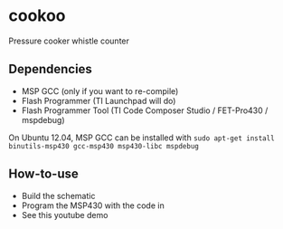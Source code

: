 cookoo
======

Pressure cooker whistle counter

Dependencies
------------

- MSP GCC (only if you want to re-compile)
- Flash Programmer (TI Launchpad will do)
- Flash Programmer Tool (TI Code Composer Studio / FET-Pro430 / mspdebug)

On Ubuntu 12.04, MSP GCC can be installed with `sudo apt-get install binutils-msp430 gcc-msp430 msp430-libc mspdebug`

How-to-use
----------

- Build the schematic
- Program the MSP430 with the code in
- See this youtube demo
